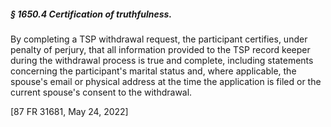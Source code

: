 ##### § 1650.4 Certification of truthfulness. #####

By completing a TSP withdrawal request, the participant certifies, under penalty of perjury, that all information provided to the TSP record keeper during the withdrawal process is true and complete, including statements concerning the participant's marital status and, where applicable, the spouse's email or physical address at the time the application is filed or the current spouse's consent to the withdrawal.

[87 FR 31681, May 24, 2022]